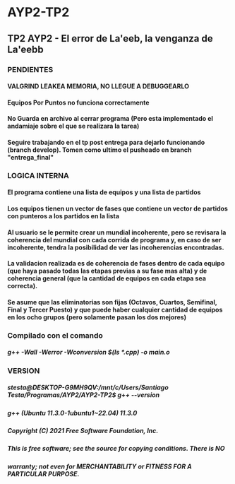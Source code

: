 # AYP2-TP2
## TP2 AYP2 - El error de La'eeb, la venganza de La'eebb

### PENDIENTES
#### VALGRIND LEAKEA MEMORIA, NO LLEGUE A DEBUGGEARLO
#### Equipos Por Puntos no funciona correctamente
#### No Guarda en archivo al cerrar programa (Pero esta implementado el andamiaje sobre el que se realizara la tarea)
#### Seguire trabajando en el tp post entrega para dejarlo funcionando (branch develop). Tomen como ultimo el pusheado en branch "entrega_final"

### LOGICA INTERNA
#### El programa contiene una lista de equipos y una lista de partidos
#### Los equipos tienen un vector de fases que contiene un vector de partidos con punteros a los partidos en la lista
#### Al usuario se le permite crear un mundial incoherente, pero se revisara la coherencia del mundial con cada corrida de programa y, en caso de ser incoherente, tendra la posibilidad de ver las incoherencias encontradas.
#### La validacion realizada es de coherencia de fases dentro de cada equipo (que haya pasado todas las etapas previas a su fase mas alta) y de coherencia general (que la cantidad de equipos en cada etapa sea correcta). 
#### Se asume que las eliminatorias son fijas (Octavos, Cuartos, Semifinal, Final y Tercer Puesto) y que puede haber cualquier cantidad de equipos en los ocho grupos (pero solamente pasan los dos mejores)

### Compilado con el comando  
##### g++ -Wall -Werror -Wconversion $(ls *.cpp) -o main.o

### VERSION 
##### stesta@DESKTOP-G9MH9QV:/mnt/c/Users/Santiago Testa/Programas/AYP2/AYP2-TP2$ g++ --version
##### g++ (Ubuntu 11.3.0-1ubuntu1~22.04) 11.3.0
##### Copyright (C) 2021 Free Software Foundation, Inc.
##### This is free software; see the source for copying conditions.  There is NO
##### warranty; not even for MERCHANTABILITY or FITNESS FOR A PARTICULAR PURPOSE.
